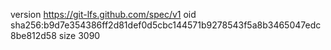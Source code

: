 version https://git-lfs.github.com/spec/v1
oid sha256:b9d7e354386ff2d81def0d5cbc144571b9278543f5a8b3465047edc8be812d58
size 3090
